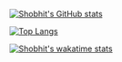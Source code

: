 [![Shobhit's GitHub stats](https://github-readme-stats.vercel.app/api?username=shobhitshri&count_private=true&show_icons=true&theme=dracula)](https://github.com/anuraghazra/github-readme-stats)

[![Top Langs](https://github-readme-stats.vercel.app/api/top-langs/?username=shobhitshri&count_private=true&layout=compact)](https://github.com/anuraghazra/github-readme-stats)

[![Shobhit's wakatime stats](https://github-readme-stats.vercel.app/api/wakatime?username=shobhitshri&layout=compact)](https://github.com/anuraghazra/github-readme-stats)


<!--
**shobhitshri/shobhitshri** is a ✨ _special_ ✨ repository because its `README.md` (this file) appears on your GitHub profile.

Here are some ideas to get you started:

- 🔭 I’m currently working on ...
- 🌱 I’m currently learning ...
- 👯 I’m looking to collaborate on ...
- 🤔 I’m looking for help with ...
- 💬 Ask me about ...
- 📫 How to reach me: ...
- 😄 Pronouns: ...
- ⚡ Fun fact: ...
-->
